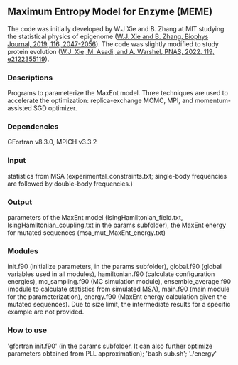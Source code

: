 ## Maximum Entropy Model for Enzyme (MEME)

The code was initially developed by W.J Xie and B. Zhang at MIT studying the statistical physics of epigenome ([W.J. Xie and B. Zhang, Biophys Journal, 2019, 116, 2047-2056](https://www.sciencedirect.com/science/article/pii/S0006349519303066)). The code was slightly modified to study protein evolution ([W.J. Xie, M. Asadi, and A. Warshel, PNAS, 2022, 119, e2122355119](https://www.pnas.org/content/119/7/e2122355119)).

### Descriptions
Programs to parameterize the MaxEnt model. Three techniques are used to accelerate the optimization: replica-exchange MCMC, MPI, and momentum-assisted SGD optimizer.

### Dependencies
GFortran v8.3.0, MPICH v3.3.2

### Input
statistics from MSA (experimental_constraints.txt; single-body frequencies are followed by double-body frequencies.)

### Output
parameters of the MaxEnt model (IsingHamiltonian_field.txt, IsingHamiltonian_coupling.txt in the params subfolder), the MaxEnt energy for mutated sequences (msa_mut_MaxEnt_energy.txt)
 
### Modules
init.f90 (initialize parameters, in the params subfolder), global.f90 (global variables used in all modules), hamiltonian.f90 (calculate configuration energies), mc_sampling.f90 (MC simulation module), ensemble_average.f90 (module to calculate statistics from simulated MSA), main.f90 (main module for the parameterization), energy.f90 (MaxEnt energy calculation given the mutated sequences). Due to size limit, the intermediate results for a specific example are not provided.

### How to use
'gfortran init.f90' (in the params subfolder. It can also further optimize parameters obtained from PLL approximation); 'bash sub.sh'; './energy'
